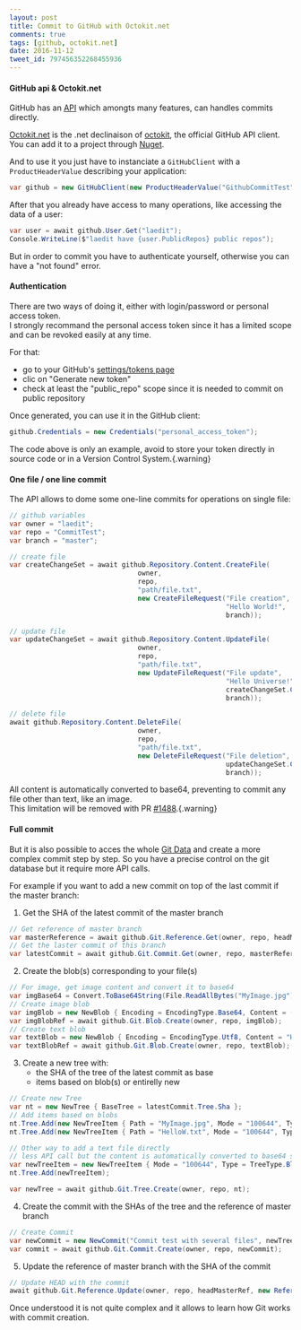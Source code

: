 ```yaml
---
layout: post
title: Commit to GitHub with Octokit.net
comments: true
tags: [github, octokit.net]
date: 2016-11-12
tweet_id: 797456352268455936
---
```


#### GitHub api & Octokit.net

GitHub has an [API](https://developer.github.com/) which amongts many features, can handles commits directly.

[Octokit.net](https://github.com/octokit/octokit.net) is the .net declinaison of [octokit](https://octokit.github.io/), the official GitHub API client.  
You can add it to a project through [Nuget](https://www.nuget.org/packages/octokit).

And to use it you just have to instanciate a `GitHubClient` with a `ProductHeaderValue` describing your application:

```csharp
var github = new GitHubClient(new ProductHeaderValue("GithubCommitTest"));
```

After that you already have access to many operations, like accessing the data of a user:

```csharp
var user = await github.User.Get("laedit");
Console.WriteLine($"laedit have {user.PublicRepos} public repos");
```

But in order to commit you have to authenticate yourself, otherwise you can have a "not found" error.

#### Authentication

There are two ways of doing it, either with login/password or personal access token.  
I strongly recommand the personal access token since it has a limited scope and can be revoked easily at any time.

For that:

- go to your GitHub's [settings/tokens page](https://github.com/settings/tokens)
- clic on "Generate new token"
- check at least the "public_repo" scope since it is needed to commit on public repository

Once generated, you can use it in the GitHub client:

```csharp
github.Credentials = new Credentials("personal_access_token");
```

The code above is only an example, avoid to store your token directly in source code or in a Version Control System.{.warning}

#### One file / one line commit

The API allows to dome some one-line commits for operations on single file:

```csharp
// github variables
var owner = "laedit";
var repo = "CommitTest";
var branch = "master";

// create file
var createChangeSet = await github.Repository.Content.CreateFile(
                                owner,
                                repo,
                                "path/file.txt",
                                new CreateFileRequest("File creation",
                                                      "Hello World!",
                                                      branch));

// update file
var updateChangeSet = await github.Repository.Content.UpdateFile(
                                owner,
                                repo,
                                "path/file.txt",
                                new UpdateFileRequest("File update",
                                                      "Hello Universe!",
                                                      createChangeSet.Content.Sha,
                                                      branch));

// delete file
await github.Repository.Content.DeleteFile(
                                owner,
                                repo,
                                "path/file.txt",
                                new DeleteFileRequest("File deletion",
                                                      updateChangeSet.Content.Sha,
                                                      branch));
```

All content is automatically converted to base64, preventing to commit any file other than text, like an image.  
This limitation will be removed with PR [#1488](https://github.com/octokit/octokit.net/pull/1488).{.warning}

#### Full commit

But it is also possible to acces the whole [Git Data](https://developer.github.com/v3/git/) and create a more complex commit step by step.
So you have a precise control on the git database but it require more API calls.

For example if you want to add a new commit on top of the last commit if the master branch:

 1. Get the SHA of the latest commit of the master branch

```csharp
// Get reference of master branch
var masterReference = await github.Git.Reference.Get(owner, repo, headMasterRef);
// Get the laster commit of this branch
var latestCommit = await github.Git.Commit.Get(owner, repo, masterReference.Object.Sha);
```

 2. Create the blob(s) corresponding to your file(s)

```csharp
// For image, get image content and convert it to base64
var imgBase64 = Convert.ToBase64String(File.ReadAllBytes("MyImage.jpg"));
// Create image blob
var imgBlob = new NewBlob { Encoding = EncodingType.Base64, Content = (imgBase64) };
var imgBlobRef = await github.Git.Blob.Create(owner, repo, imgBlob);
// Create text blob
var textBlob = new NewBlob { Encoding = EncodingType.Utf8, Content = "Hellow World!" };
var textBlobRef = await github.Git.Blob.Create(owner, repo, textBlob);
```

 3. Create a new tree with:
    - the SHA of the tree of the latest commit as base
    - items based on blob(s) or entirelly new

```csharp
// Create new Tree
var nt = new NewTree { BaseTree = latestCommit.Tree.Sha };
// Add items based on blobs
nt.Tree.Add(new NewTreeItem { Path = "MyImage.jpg", Mode = "100644", Type = TreeType.Blob, Sha = imgBlobRef.Sha });
nt.Tree.Add(new NewTreeItem { Path = "HelloW.txt", Mode = "100644", Type = TreeType.Blob, Sha = textBlobRef.Sha });

// Other way to add a text file directly
// less API call but the content is automatically converted to base64 so only text can be used
var newTreeItem = new NewTreeItem { Mode = "100644", Type = TreeType.Blob, Content = "Hello Universe!", Path = "HelloU.txt" };
nt.Tree.Add(newTreeItem);

var newTree = await github.Git.Tree.Create(owner, repo, nt);
```

 4. Create the commit with the SHAs of the tree and the reference of master branch

```csharp
// Create Commit
var newCommit = new NewCommit("Commit test with several files", newTree.Sha, masterReference.Object.Sha);
var commit = await github.Git.Commit.Create(owner, repo, newCommit);
```

 5. Update the reference of master branch with the SHA of the commit

```csharp
// Update HEAD with the commit
await github.Git.Reference.Update(owner, repo, headMasterRef, new ReferenceUpdate(commit.Sha));
```

Once understood it is not quite complex and it allows to learn how Git works with commit creation.